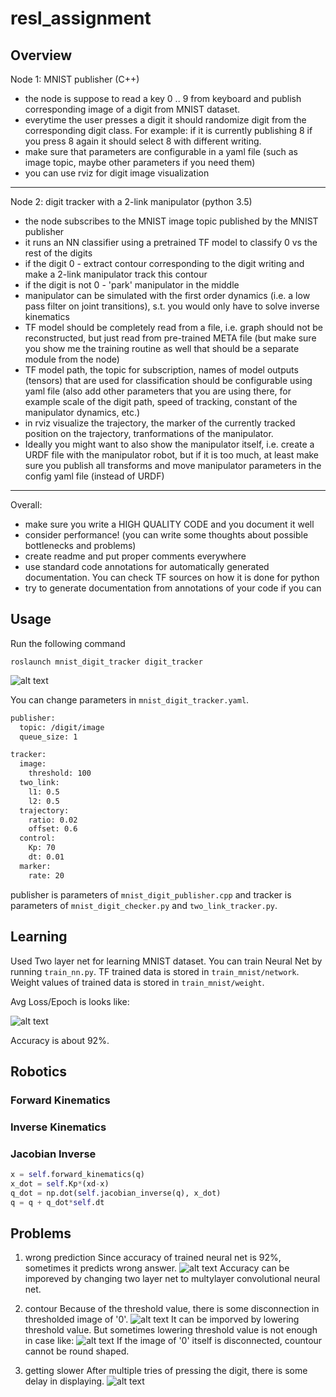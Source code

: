 # resl_assignment
## Overview
Node 1: MNIST publisher (C++)
- the node is suppose to read a key 0 .. 9 from keyboard and publish corresponding image of a digit from MNIST dataset.
- everytime the user presses a digit it should randomize digit from the corresponding digit class.
For example: if it is currently publishing 8 if you press 8 again it should select 8 with different writing.
- make sure that parameters are configurable in a yaml file (such as image topic, maybe other parameters if you need them)
- you can use rviz for digit image visualization
************************************
Node 2: digit tracker with a 2-link manipulator (python 3.5)
- the node subscribes to the MNIST image topic published by the MNIST publisher
- it runs an NN classifier using a pretrained TF model to classify 0 vs the rest of the digits
- if the digit 0 - extract contour corresponding to the digit writing and make a 2-link manipulator track this contour
- if the digit is not 0 - 'park' manipulator in the middle
- manipulator can be simulated with the first order dynamics (i.e. a low pass filter on joint transitions), s.t. you would only have to solve inverse kinematics
- TF model should be completely read from a file, i.e. graph should not be reconstructed, but just read from pre-trained META file (but make sure you show me the training routine as well that should be a separate module from the node)
- TF model path, the topic for subscription, names of model outputs (tensors) that are used for classification should be configurable using yaml file (also add other parameters that you are using there, for example scale of the digit path, speed of tracking, constant of the manipulator dynamics, etc.)
- in rviz visualize the trajectory, the marker of the currently tracked position on the trajectory, tranformations of the manipulator. 
- Ideally you might want to also show the manipulator itself, i.e. create a URDF file with the manipulator robot, but if it is too much, at least make sure you publish all transforms and move manipulator parameters in the config yaml file (instead of URDF)
************************************
Overall:
- make sure you write a HIGH QUALITY CODE and you document it well
- consider performance! (you can write some thoughts about possible bottlenecks and problems)
- create readme and put proper comments everywhere
- use standard code annotations for automatically generated documentation. You can check TF sources on how it is done for python
- try to generate documentation from annotations of your code if you can

## Usage
Run the following command
```
roslaunch mnist_digit_tracker digit_tracker
```
![alt text](./imgs/mnist_digit_tracker.gif "mnist_digit_tracker")

You can change parameters in `mnist_digit_tracker.yaml`.
```xml
publisher:
  topic: /digit/image
  queue_size: 1

tracker:
  image:
    threshold: 100
  two_link:
    l1: 0.5
    l2: 0.5
  trajectory:
    ratio: 0.02
    offset: 0.6
  control:
    Kp: 70
    dt: 0.01
  marker:
    rate: 20
```
publisher is parameters of `mnist_digit_publisher.cpp` and tracker is parameters of `mnist_digit_checker.py` and `two_link_tracker.py`.

## Learning
Used Two layer net for learning MNIST dataset. You can train Neural Net by running `train_nn.py`.
TF trained data is stored in `train_mnist/network`. Weight values of trained data is stored in `train_mnist/weight`.

Avg Loss/Epoch is looks like:

![alt text](./imgs/avg_loss.png "average loss")

Accuracy is about 92%.

## Robotics
### Forward Kinematics
### Inverse Kinematics
### Jacobian Inverse
```python
x = self.forward_kinematics(q)	
x_dot = self.Kp*(xd-x)
q_dot = np.dot(self.jacobian_inverse(q), x_dot)
q = q + q_dot*self.dt
```
## Problems
1. wrong prediction
Since accuracy of trained neural net is 92%, sometimes it predicts wrong answer.
![alt text](./imgs/prob_wrong_prediction.png "prob1")
Accuracy can be imporeved by changing two layer net to multylayer convolutional neural net.

2. contour
Because of the threshold value, there is some disconnection in thresholded image of '0'.
![alt text](./imgs/prob_threshold.png "prob2_1")
It can be imporved by lowering threshold value. But sometimes lowering threshold value is not enough in case like:
![alt text](./imgs/prob_disconnected.png "prob2_2")
If the image of '0' itself is disconnected, countour cannot be round shaped.

3. getting slower
After multiple tries of pressing the digit, there is some delay in displaying.
![alt text](./imgs/prob_slower.gif "prob3")
